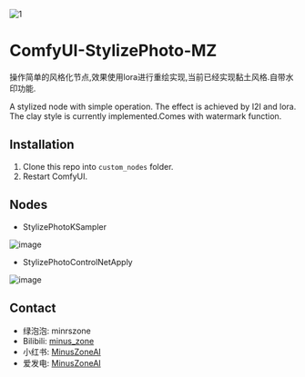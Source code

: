 ![1](https://github.com/MinusZoneAI/ComfyUI-StylizePhoto-MZ/assets/5035199/c2eb03c6-5ef2-4676-90d5-b38d56be3cf0)


# ComfyUI-StylizePhoto-MZ
操作简单的风格化节点,效果使用lora进行重绘实现,当前已经实现黏土风格.自带水印功能.

A stylized node with simple operation. The effect is achieved by I2I and lora. The clay style is currently implemented.Comes with watermark function.


## Installation
1. Clone this repo into `custom_nodes` folder.
2. Restart ComfyUI.

## Nodes
+ StylizePhotoKSampler
  
![image](https://github.com/MinusZoneAI/ComfyUI-StylizePhoto-MZ/assets/5035199/c5572c7a-2a51-4ce1-95f9-8236143a7023)


+ StylizePhotoControlNetApply

![image](https://github.com/MinusZoneAI/ComfyUI-StylizePhoto-MZ/assets/5035199/adb059f1-6271-4d2e-b51e-591987362f44)

## Contact
- 绿泡泡: minrszone
- Bilibili: [minus_zone](https://space.bilibili.com/5950992)
- 小红书: [MinusZoneAI](https://www.xiaohongshu.com/user/profile/5f072e990000000001005472)
- 爱发电: [MinusZoneAI](https://afdian.net/@MinusZoneAI)
